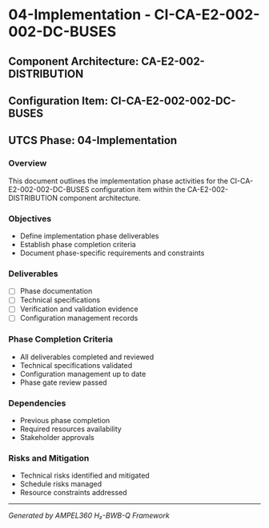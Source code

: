 # 04-Implementation - CI-CA-E2-002-002-DC-BUSES

## Component Architecture: CA-E2-002-DISTRIBUTION
## Configuration Item: CI-CA-E2-002-002-DC-BUSES
## UTCS Phase: 04-Implementation

### Overview
This document outlines the implementation phase activities for the CI-CA-E2-002-002-DC-BUSES configuration item within the CA-E2-002-DISTRIBUTION component architecture.

### Objectives
- Define implementation phase deliverables
- Establish phase completion criteria
- Document phase-specific requirements and constraints

### Deliverables
- [ ] Phase documentation
- [ ] Technical specifications
- [ ] Verification and validation evidence
- [ ] Configuration management records

### Phase Completion Criteria
- All deliverables completed and reviewed
- Technical specifications validated
- Configuration management up to date
- Phase gate review passed

### Dependencies
- Previous phase completion
- Required resources availability
- Stakeholder approvals

### Risks and Mitigation
- Technical risks identified and mitigated
- Schedule risks managed
- Resource constraints addressed

---
*Generated by AMPEL360 H₂-BWB-Q Framework*
